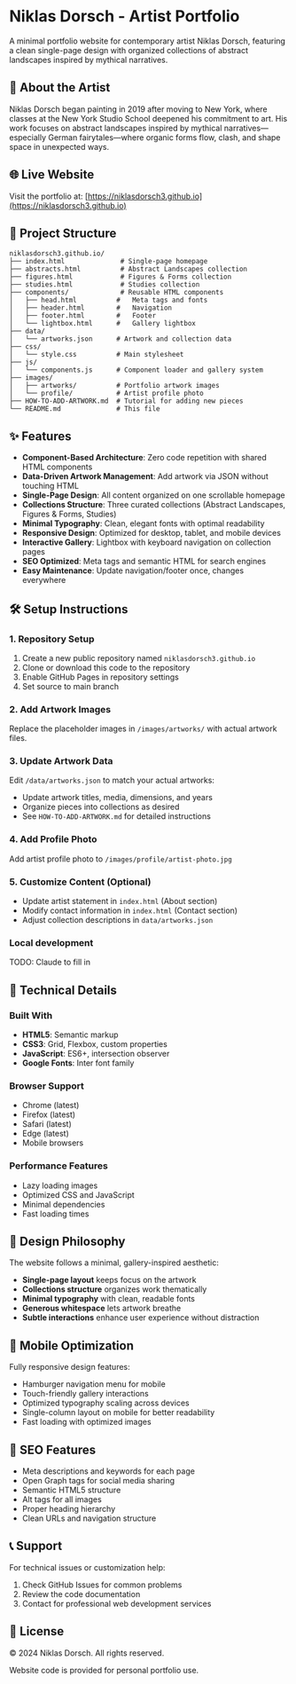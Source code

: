 # Niklas Dorsch - Artist Portfolio

A minimal portfolio website for contemporary artist Niklas Dorsch, featuring a clean single-page design with organized collections of abstract landscapes inspired by mythical narratives.

## 🎨 About the Artist

Niklas Dorsch began painting in 2019 after moving to New York, where classes at the New York Studio School deepened his commitment to art. His work focuses on abstract landscapes inspired by mythical narratives—especially German fairytales—where organic forms flow, clash, and shape space in unexpected ways.

## 🌐 Live Website

Visit the portfolio at: [https://niklasdorsch3.github.io](https://niklasdorsch3.github.io)

## 📁 Project Structure

```
niklasdorsch3.github.io/
├── index.html              # Single-page homepage
├── abstracts.html          # Abstract Landscapes collection
├── figures.html            # Figures & Forms collection  
├── studies.html            # Studies collection
├── components/             # Reusable HTML components
│   ├── head.html          #   Meta tags and fonts
│   ├── header.html        #   Navigation
│   ├── footer.html        #   Footer
│   └── lightbox.html      #   Gallery lightbox
├── data/
│   └── artworks.json      # Artwork and collection data
├── css/
│   └── style.css          # Main stylesheet
├── js/
│   └── components.js      # Component loader and gallery system
├── images/
│   ├── artworks/          # Portfolio artwork images
│   └── profile/           # Artist profile photo
├── HOW-TO-ADD-ARTWORK.md  # Tutorial for adding new pieces
└── README.md              # This file
```

## ✨ Features

- **Component-Based Architecture**: Zero code repetition with shared HTML components
- **Data-Driven Artwork Management**: Add artwork via JSON without touching HTML
- **Single-Page Design**: All content organized on one scrollable homepage  
- **Collections Structure**: Three curated collections (Abstract Landscapes, Figures & Forms, Studies)
- **Minimal Typography**: Clean, elegant fonts with optimal readability
- **Responsive Design**: Optimized for desktop, tablet, and mobile devices
- **Interactive Gallery**: Lightbox with keyboard navigation on collection pages
- **SEO Optimized**: Meta tags and semantic HTML for search engines
- **Easy Maintenance**: Update navigation/footer once, changes everywhere

## 🛠️ Setup Instructions

### 1. Repository Setup
1. Create a new public repository named `niklasdorsch3.github.io`
2. Clone or download this code to the repository
3. Enable GitHub Pages in repository settings
4. Set source to main branch

### 2. Add Artwork Images
Replace the placeholder images in `/images/artworks/` with actual artwork files.

### 3. Update Artwork Data
Edit `/data/artworks.json` to match your actual artworks:
- Update artwork titles, media, dimensions, and years
- Organize pieces into collections as desired
- See `HOW-TO-ADD-ARTWORK.md` for detailed instructions

### 4. Add Profile Photo
Add artist profile photo to `/images/profile/artist-photo.jpg`

### 5. Customize Content (Optional)
- Update artist statement in `index.html` (About section)  
- Modify contact information in `index.html` (Contact section)
- Adjust collection descriptions in `data/artworks.json`

### Local development

TODO: Claude to fill in

## 🔧 Technical Details

### Built With
- **HTML5**: Semantic markup
- **CSS3**: Grid, Flexbox, custom properties
- **JavaScript**: ES6+, intersection observer
- **Google Fonts**: Inter font family

### Browser Support
- Chrome (latest)
- Firefox (latest)
- Safari (latest)
- Edge (latest)
- Mobile browsers

### Performance Features
- Lazy loading images
- Optimized CSS and JavaScript
- Minimal dependencies
- Fast loading times

## 🎨 Design Philosophy

The website follows a minimal, gallery-inspired aesthetic:
- **Single-page layout** keeps focus on the artwork
- **Collections structure** organizes work thematically
- **Minimal typography** with clean, readable fonts
- **Generous whitespace** lets artwork breathe
- **Subtle interactions** enhance user experience without distraction

## 📱 Mobile Optimization

Fully responsive design features:
- Hamburger navigation menu for mobile
- Touch-friendly gallery interactions
- Optimized typography scaling across devices
- Single-column layout on mobile for better readability
- Fast loading with optimized images

## 🎯 SEO Features

- Meta descriptions and keywords for each page
- Open Graph tags for social media sharing
- Semantic HTML5 structure
- Alt tags for all images
- Proper heading hierarchy
- Clean URLs and navigation structure

## 📞 Support

For technical issues or customization help:
1. Check GitHub Issues for common problems
2. Review the code documentation
3. Contact for professional web development services

## 📄 License

© 2024 Niklas Dorsch. All rights reserved.

Website code is provided for personal portfolio use.